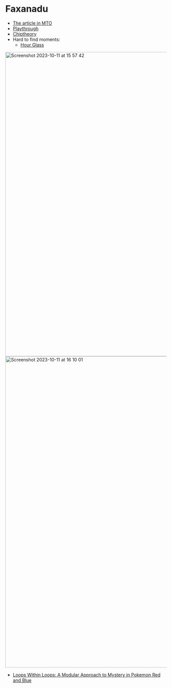 # Faxanadu

- [The article in MTO](https://mtosmt.org/issues/mto.23.29.3/mto.23.29.3.cook.html)
- [Playthrough](https://www.youtube.com/watch?v=p4B2ZuY1fmY)
- [Chiptheory](https://vpavlenko.github.io/chiptheory/browse/Nintendo/Faxanadu?subtune=1)
- Hard to find moments:
   - [Hour Glass](https://youtu.be/8vEyiAs-fbY?si=BCrPxtrh7GO6TDEH&t=5486)

<img width="951" alt="Screenshot 2023-10-11 at 15 57 42" src="https://github.com/vpavlenko/study-music/assets/1491908/edbb26a8-54ea-4204-81d1-ecc032fe5643">

<img width="973" alt="Screenshot 2023-10-11 at 16 10 01" src="https://github.com/vpavlenko/study-music/assets/1491908/7d3f9b90-3fca-4475-a5aa-54b1334f895a">


- [Loops Within Loops: A Modular Approach to Mystery in Pokemon Red and Blue](https://youtu.be/VOF-SijlAU8?si=ZwoVOaMeBpuHVudu&t=430)
